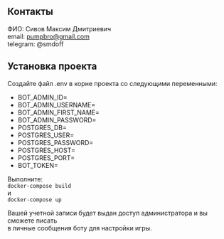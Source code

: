 ## Контакты

ФИО: Сивов Максим Дмитриевич \
email: pumpbro@gmail.com \
telegram: @smdoff

## Установка проекта
Создайте файл .env в корне проекта со следующими переменными:

- BOT_ADMIN_ID=
- BOT_ADMIN_USERNAME=
- BOT_ADMIN_FIRST_NAME=
- BOT_ADMIN_PASSWORD=
- POSTGRES_DB=
- POSTGRES_USER=
- POSTGRES_PASSWORD=
- POSTGRES_HOST=
- POSTGRES_PORT=
- BOT_TOKEN=


Выполните: \
```docker-compose build ``` \
и \
```docker-compose up```

Вашей учетной записи будет выдан доступ администратора и вы сможете писать \
в личные сообщения боту для настройки игры.


